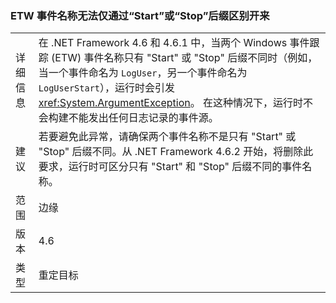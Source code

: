 ### <a name="etw-event-names-cannot-differ-only-by-a-start-or-stop-suffix"></a>ETW 事件名称无法仅通过“Start”或“Stop”后缀区别开来

|   |   |
|---|---|
|详细信息|在 .NET Framework 4.6 和 4.6.1 中，当两个 Windows 事件跟踪 (ETW) 事件名称只有 &quot;Start&quot; 或 &quot;Stop&quot; 后缀不同时（例如，当一个事件命名为 <code>LogUser</code>，另一个事件命名为 <code>LogUserStart</code>），运行时会引发 <xref:System.ArgumentException>。 在这种情况下，运行时不会构建不能发出任何日志记录的事件源。|
|建议|若要避免此异常，请确保两个事件名称不是只有 &quot;Start&quot; 或 &quot;Stop&quot; 后缀不同。从 .NET Framework 4.6.2 开始，将删除此要求，运行时可区分只有 &quot;Start&quot; 和 &quot;Stop&quot; 后缀不同的事件名称。|
|范围|边缘|
|版本|4.6|
|类型|重定目标|

